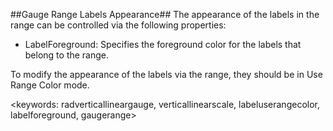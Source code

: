 ##Gauge Range Labels Appearance##
The appearance of the labels in the range can be controlled via the following properties:

   - LabelForeground: Specifies the foreground color for the labels that belong to the range.
	
To modify the appearance of the labels via the range, they should be in Use Range Color mode.

<keywords: radverticallineargauge, verticallinearscale, labeluserangecolor, labelforeground, gaugerange>
